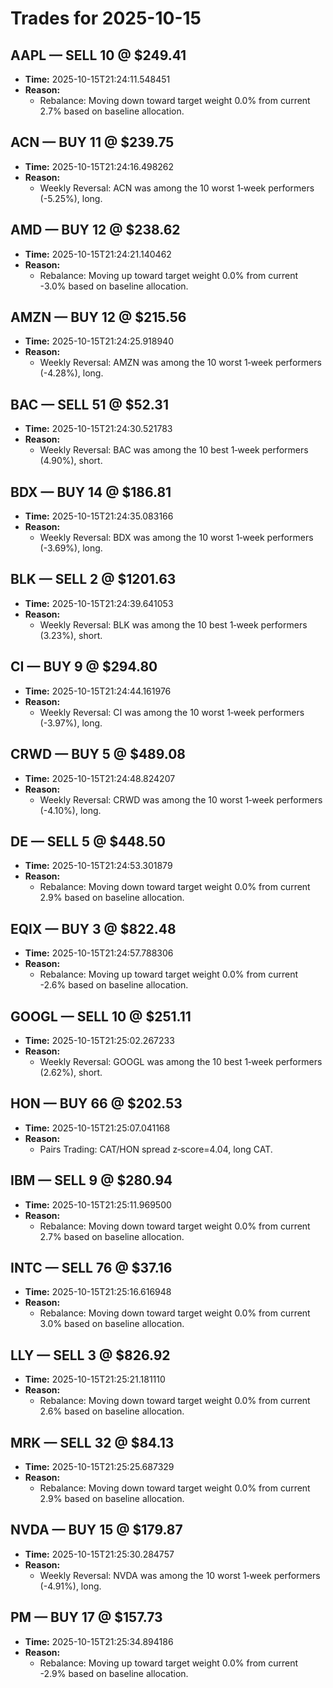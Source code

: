# Trades for 2025-10-15

## AAPL — SELL 10 @ $249.41
- **Time:** 2025-10-15T21:24:11.548451
- **Reason:**
  - Rebalance: Moving down toward target weight 0.0% from current 2.7% based on baseline allocation.

## ACN — BUY 11 @ $239.75
- **Time:** 2025-10-15T21:24:16.498262
- **Reason:**
  - Weekly Reversal: ACN was among the 10 worst 1‑week performers (-5.25%), long.

## AMD — BUY 12 @ $238.62
- **Time:** 2025-10-15T21:24:21.140462
- **Reason:**
  - Rebalance: Moving up toward target weight 0.0% from current -3.0% based on baseline allocation.

## AMZN — BUY 12 @ $215.56
- **Time:** 2025-10-15T21:24:25.918940
- **Reason:**
  - Weekly Reversal: AMZN was among the 10 worst 1‑week performers (-4.28%), long.

## BAC — SELL 51 @ $52.31
- **Time:** 2025-10-15T21:24:30.521783
- **Reason:**
  - Weekly Reversal: BAC was among the 10 best 1‑week performers (4.90%), short.

## BDX — BUY 14 @ $186.81
- **Time:** 2025-10-15T21:24:35.083166
- **Reason:**
  - Weekly Reversal: BDX was among the 10 worst 1‑week performers (-3.69%), long.

## BLK — SELL 2 @ $1201.63
- **Time:** 2025-10-15T21:24:39.641053
- **Reason:**
  - Weekly Reversal: BLK was among the 10 best 1‑week performers (3.23%), short.

## CI — BUY 9 @ $294.80
- **Time:** 2025-10-15T21:24:44.161976
- **Reason:**
  - Weekly Reversal: CI was among the 10 worst 1‑week performers (-3.97%), long.

## CRWD — BUY 5 @ $489.08
- **Time:** 2025-10-15T21:24:48.824207
- **Reason:**
  - Weekly Reversal: CRWD was among the 10 worst 1‑week performers (-4.10%), long.

## DE — SELL 5 @ $448.50
- **Time:** 2025-10-15T21:24:53.301879
- **Reason:**
  - Rebalance: Moving down toward target weight 0.0% from current 2.9% based on baseline allocation.

## EQIX — BUY 3 @ $822.48
- **Time:** 2025-10-15T21:24:57.788306
- **Reason:**
  - Rebalance: Moving up toward target weight 0.0% from current -2.6% based on baseline allocation.

## GOOGL — SELL 10 @ $251.11
- **Time:** 2025-10-15T21:25:02.267233
- **Reason:**
  - Weekly Reversal: GOOGL was among the 10 best 1‑week performers (2.62%), short.

## HON — BUY 66 @ $202.53
- **Time:** 2025-10-15T21:25:07.041168
- **Reason:**
  - Pairs Trading: CAT/HON spread z‑score=4.04, long CAT.

## IBM — SELL 9 @ $280.94
- **Time:** 2025-10-15T21:25:11.969500
- **Reason:**
  - Rebalance: Moving down toward target weight 0.0% from current 2.7% based on baseline allocation.

## INTC — SELL 76 @ $37.16
- **Time:** 2025-10-15T21:25:16.616948
- **Reason:**
  - Rebalance: Moving down toward target weight 0.0% from current 3.0% based on baseline allocation.

## LLY — SELL 3 @ $826.92
- **Time:** 2025-10-15T21:25:21.181110
- **Reason:**
  - Rebalance: Moving down toward target weight 0.0% from current 2.6% based on baseline allocation.

## MRK — SELL 32 @ $84.13
- **Time:** 2025-10-15T21:25:25.687329
- **Reason:**
  - Rebalance: Moving down toward target weight 0.0% from current 2.9% based on baseline allocation.

## NVDA — BUY 15 @ $179.87
- **Time:** 2025-10-15T21:25:30.284757
- **Reason:**
  - Weekly Reversal: NVDA was among the 10 worst 1‑week performers (-4.91%), long.

## PM — BUY 17 @ $157.73
- **Time:** 2025-10-15T21:25:34.894186
- **Reason:**
  - Rebalance: Moving up toward target weight 0.0% from current -2.9% based on baseline allocation.

